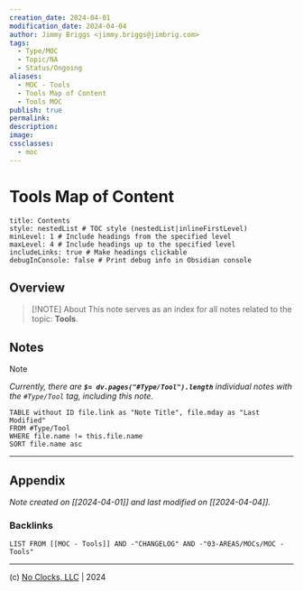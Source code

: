 ```yaml
---
creation_date: 2024-04-01
modification_date: 2024-04-04
author: Jimmy Briggs <jimmy.briggs@jimbrig.com>
tags:
  - Type/MOC
  - Topic/NA
  - Status/Ongoing
aliases:
  - MOC - Tools
  - Tools Map of Content
  - Tools MOC
publish: true
permalink:
description:
image:
cssclasses:
  - moc
---
```


# Tools Map of Content

```table-of-contents
title: Contents 
style: nestedList # TOC style (nestedList|inlineFirstLevel)
minLevel: 1 # Include headings from the specified level
maxLevel: 4 # Include headings up to the specified level
includeLinks: true # Make headings clickable
debugInConsole: false # Print debug info in Obsidian console
```

## Overview

> [!NOTE] About
> This note serves as an index for all notes related to the topic: **Tools**.

## Notes

> [!NOTE]
> *Currently, there are **`$= dv.pages("#Type/Tool").length`**  individual notes with the `#Type/Tool` tag, including this note.*


```dataview
TABLE without ID file.link as "Note Title", file.mday as "Last Modified"
FROM #Type/Tool
WHERE file.name != this.file.name
SORT file.name asc
```

***

## Appendix

*Note created on [[2024-04-01]] and last modified on [[2024-04-04]].*

### Backlinks

```dataview
LIST FROM [[MOC - Tools]] AND -"CHANGELOG" AND -"03-AREAS/MOCs/MOC - Tools"
```

***

(c) [No Clocks, LLC](https://github.com/noclocks) | 2024